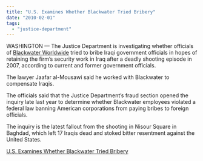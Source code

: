 ```yaml
---
title: "U.S. Examines Whether Blackwater Tried Bribery"
date: "2010-02-01"
tags: 
  - "justice-department"
---
```


WASHINGTON — The Justice Department is investigating whether officials of [Blackwater Worldwide](https://topics.nytimes.com/top/news/business/companies/blackwater_usa/index.html?inline=nyt-org "More articles about Blackwater USA.") tried to bribe Iraqi government officials in hopes of retaining the firm’s security work in Iraq after a deadly shooting episode in 2007, according to current and former government officials.

The lawyer Jaafar al-Mousawi said he worked with Blackwater to compensate Iraqis.

The officials said that the Justice Department’s fraud section opened the inquiry late last year to determine whether Blackwater employees violated a federal law banning American corporations from paying bribes to foreign officials.

The inquiry is the latest fallout from the shooting in Nisour Square in Baghdad, which left 17 Iraqis dead and stoked bitter resentment against the United States.

  
[U.S. Examines Whether Blackwater Tried Bribery](https://www.nytimes.com/2010/02/01/world/middleeast/01blackwater.html?sudsredirect=true)
